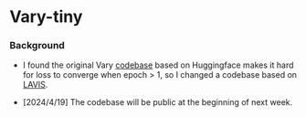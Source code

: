 # Vary-tiny

### Background
- I found the original Vary [codebase](https://github.com/Ucas-HaoranWei/Vary) based on Huggingface makes it hard for loss to converge when epoch > 1, so I changed a codebase based on [LAVIS](https://github.com/salesforce/LAVIS).

-  [2024/4/19] The codebase will be public at the beginning of next week.
